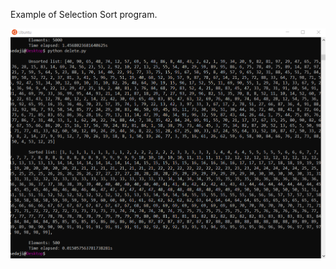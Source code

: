 Example of Selection Sort program. 

![image](https://github.com/sedaji/python/blob/master/functions/sort1.png?raw=true)
